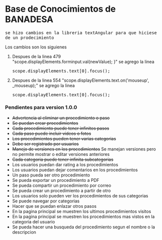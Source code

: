 <h1>Base de Conocimientos de BANADESA</h1>
<pre>se hizo cambios en la libreria textAngular para que hiciese foco en la descripcion cuando se agrega un paso
de un prodecimiento</pre>
Los cambios son los siguienes
<ol>
    <li>Despues de la linea 479 "scope.displayElements.forminput.val(newValue);
                        }" se agrego la linea
        <pre>scope.displayElements.text[0].focus();</pre>
    </li>
    <li>Despues de la linea 554 "scope.displayElements.text.on('mouseup', _mouseup);" se agrego la linea
        <pre>scope.displayElements.text[0].focus();</pre>
    </li>
</ol>

<h3>Pendientes para version 1.0.0</h3>
<ul>
    <li><del>Advertencia al eliminar un procedimiento o paso</del></li>
    <li><del>Se puedan crear procedimientos</del></li>
    <li><del>Cada procedimiento puede tener infinitos pasos</del></li>
    <li><del>Cada paso puede incluir videos o fotos</del></li>
    <li><del>Los procedimientos pueden tener varias categorias</del></li>
    <li><del>Debe ser registrado por usuarios</del></li>
    <li><del>Manejo de versiones en los procedimientos</del> Se manejan versiones pero no permite
    mostrar o editar versiones anteriores</li>
    <li><del>Cada categoria puede tener infinita subcategorias</del></li>
    <li>Los usuarios puedan dar rating a los procedimientos</li>
    <li>Los usuarios puedan dejar comentarios en los procedimientos</li>
    <li>Un paso pueda ser otro procedimiento</li>
    <li>Se pueda exportar un procedimiento a PDF</li>
    <li>Se pueda compartir un procedimiento por correo</li>
    <li>Se pueda crear un procedimiento a partir de otro</li>
    <li>Los usuarios solo pueden ver los procedimientos de sus categorias</li>
    <li>Se puede navegar por categorias</li>
    <li>Hacer que se puedan enlazar otros pasos</li>
    <li>En la pagina principal se muestren los ultimos procedimientos visitos</li>
    <li>En la pagina principal se muestren los procedimientos mas vistos en la categoria del usuario</li>
    <li>Se pueda hacer una busqueda del procedimiento segun el nombre o la descripcion</li>
</ul>
